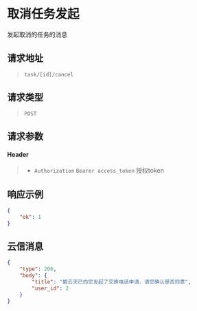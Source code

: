 # 取消任务发起

发起取消的任务的消息

## 请求地址

> `task/[id]/cancel`

## 请求类型

> `POST`

## 请求参数

#### Header

> - `Authorization` `Bearer access_token` 授权token

## 响应示例

```json
{
    "ok": 1
}
```

## 云信消息

```json
{
    "type": 206,
    "body": {
        "title": "碧云天已向您发起了交换电话申请，请您确认是否同意",
        "user_id": 2
    }
}
```